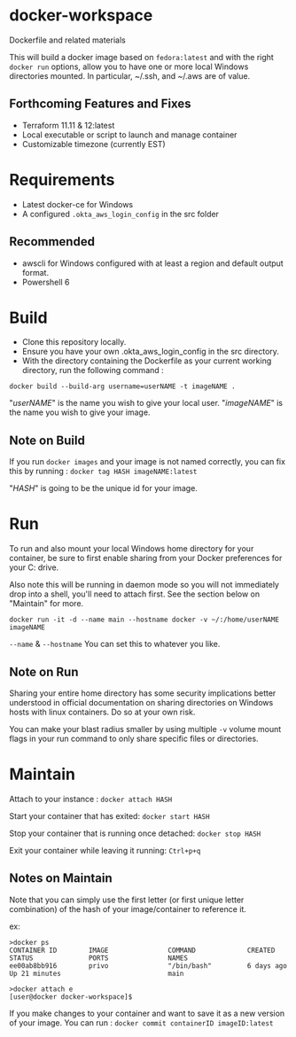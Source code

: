 # docker-workspace
Dockerfile and related materials

This will build a docker image based on `fedora:latest` and with the right `docker run` options, allow you to have one or more local Windows directories mounted. In particular, ~/.ssh, and ~/.aws are of value. 

## Forthcoming Features and Fixes
- Terraform 11.11 & 12:latest
- Local executable or script to launch and manage container
- Customizable timezone (currently EST)


# Requirements
- Latest docker-ce for Windows
- A configured `.okta_aws_login_config` in the src folder

## Recommended
- awscli for Windows configured with at least a region and default output format.
- Powershell 6


# Build
- Clone this repository locally. 
- Ensure you have your own .okta_aws_login_config in the src directory.
- With the directory containing the Dockerfile as your current working directory, run the following command :

`docker build --build-arg username=userNAME -t imageNAME .` 

"*userNAME*" is the name you wish to give your local user.
"*imageNAME*" is the name you wish to give your image.


## Note on Build
If you run `docker images` and your image is not named correctly, you can fix this by running :
`docker tag HASH imageNAME:latest`

"*HASH*" is going to be the unique id for your image. 


# Run

To run and also mount your local Windows home directory for your container, be sure to first enable sharing from your Docker preferences for your C: drive.

Also note this will be running in daemon mode so you will not immediately drop into a shell, you'll need to attach first. See the section below on "Maintain" for more.

`docker run -it -d --name main --hostname docker -v ~/:/home/userNAME imageNAME`

`--name` & `--hostname` You can set this to whatever you like.

## Note on Run
Sharing your entire home directory has some security implications better understood in official documentation on sharing directories on Windows hosts with linux containers. Do so at your own risk.

You can make your blast radius smaller by using multiple `-v` volume mount flags in your run command to only share specific files or directories. 


# Maintain

Attach to your instance :
`docker attach HASH`

Start your container that has exited:
`docker start HASH`

Stop your container that is running once detached:
`docker stop HASH`

Exit your container while leaving it running:
`Ctrl+p+q`

## Notes on Maintain

Note that you can simply use the first letter (or first unique letter combination) of the hash of your image/container to reference it. 

ex:
```
>docker ps
CONTAINER ID        IMAGE               COMMAND             CREATED             STATUS              PORTS               NAMES                                   
ee00ab8bb916        privo               "/bin/bash"         6 days ago          Up 21 minutes                           main
```

```
>docker attach e
[user@docker docker-workspace]$
```

If you make changes to your container and want to save it as a new version of your image. You can run :
`docker commit containerID imageID:latest`
